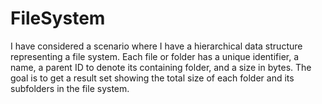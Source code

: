 # FileSystem
I have considered a scenario where I have a hierarchical data structure representing a file system. Each file or folder has a unique identifier, a name, a parent ID to denote its containing folder, and a size in bytes. The goal is to get a result set showing the total size of each folder and its subfolders in the file system.
